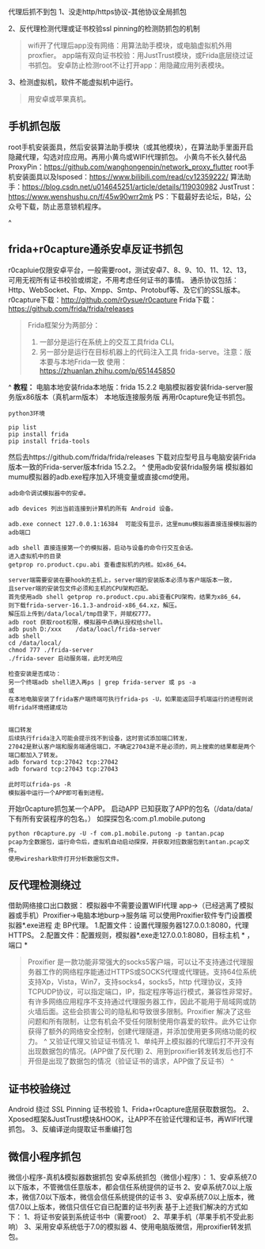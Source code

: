 代理后抓不到包
1、没走http/https协议-其他协议全局抓包

2、反代理检测代理或证书校验ssl pinning的检测防抓包的机制
>wifi开了代理后app没有网络：用算法助手模块，或电脑虚拟机外用proxfier。
>app端有双向证书校验：用JustTrust模块，或Frida底层绕过证书抓包。
>安卓防止检测root不让打开app：用隐藏应用列表模块。

3、检测虚拟机，软件不能虚拟机中运行。
>用安卓或苹果真机。

## **手机抓包版**
root手机安装面具，然后安装算法助手模块（或其他模块），在算法助手里面开启隐藏代理，勾选对应应用。再用小黄鸟或WIFI代理抓包。
小黄鸟不长久替代品ProxyPin：<https://github.com/wanghongenpin/network_proxy_flutter>
root手机安装面具以及lsposed：<https://www.bilibili.com/read/cv12359222/>
算法助手：https://blog.csdn.net/u014645251/article/details/119030982
JustTrust：https://www.wenshushu.cn/f/45w90wrr2mk
PS：下载最好去论坛，B站，公众号下载，防止恶意锁机程序。

^
## **frida+r0capture通杀安卓反证书抓包**
r0capluie仅限安卓平台，一般需要root，测试安卓7、8、9、10、11、12、13，
可用无视所有证书校验或绑定，不用考虑任何证书的事情。
通杀协议包括：Http、WebSocket、Ftp、Xmpp、Smtp、Protobuf等、及它们的SSL版本。
r0capture下载：http://github.com/r0ysue/r0capture
Frida下载：https://github.com/frida/frida/releases
>Frida框架分为两部分：
>1. 一部分是运行在系统上的交互工具frida CLI。
>2. 另一部分是运行在目标机器上的代码注入工具 frida-serve。注意：版本要与本地Frida一致
>使用：<https://zhuanlan.zhihu.com/p/651445850>

^
**教程：**
电脑本地安装frida本地版：frida 15.2.2
电脑模拟器安装frida-server服务版x86版本（真机arm版本）
本地版连接服务版
再用r0capture免证书抓包。
```
python3环境

pip list
pip install frida
pip install frida-tools
```
然后去https://github.com/frida/frida/releases
下载对应型号且与电脑安装Frida版本一致的Frida-server版本frida 15.2.2。
^
使用adb安装frida服务端
模拟器如mumu模拟器的adb.exe程序加入环境变量或直接cmd使用。
```
adb命令调试模拟器中的安卓。

adb devices 列出当前连接到计算机的所有 Android 设备。

adb.exe connect 127.0.0.1:16384  可能没有显示，这里mumu模拟器直接连接模拟器的adb端口

adb shell 直接连接第一个的模拟器，启动与设备的命令行交互会话。
进入虚拟机中的目录
getprop ro.product.cpu.abi 查看虚拟机的内核。如x86_64。
```
```
server端需要安装在要hook的主机上，server端的安装版本必须与客户端版本一致，
且server端的安装包文件必须和主机的CPU架构匹配。
首先使用adb shell getprop ro.product.cpu.abi查看CPU架构，结果为x86_64，
则下载frida-server-16.1.3-android-x86_64.xz，解压。
解压后上传到/data/local/tmp目录下，并赋权777。
adb root 获取root权限，模拟器中点确认授权给shell。
adb push D:/xxx    /data/loacl/frida-server
adb shell
cd /data/local/
chmod 777 ./frida-server
./frida-sever 启动服务端，此时无响应

检查安装是否成功：
另一个终端adb shell进入再ps | grep frida-server 或 ps -a
或
在本地电脑安装了frida客户端终端可执行frida-ps -U，如果能返回手机端运行的进程则说明frida环境搭建成功


端口转发
后续执行frida注入可能会提示找不到设备，这时尝试添加端口转发，
27042是默认客户端和服务端通信端口，不确定27043是不是必须的，网上搜索的结果都是两个端口都加入了转发。
adb forward tcp:27042 tcp:27042
adb forward tcp:27043 tcp:27043

此时可以frida-ps -R
模拟器中运行一个APP即可看到进程。
```
开始r0capture抓包某一个APP。
启动APP
已知获取了APP的包名（/data/data/下有所有安装程序的包名。）
如探探包名:com.p1.mobile.putong
```
python r0capture.py -U -f com.p1.mobile.putong -p tantan.pcap
pcap为全数据包，运行命令后，虚拟机自动启动探探，并获取对应数据包到tantan.pcap文件。
使用wireshark软件打开分析数据包文件。
```

## **反代理检测绕过**
借助网络接口出口数据：
模拟器中不需要设置WIFI代理
app->（已经逃离了模拟器或手机）Proxifier->电脑本地burp->服务端
可以使用Proxifier软件专门设置模拟器*.exe进程 走 BP代理。
1.配置文件：设置代理服务器127.0.0.1:8080，代理HTTPS。
2.配置文件：配置规则，模拟器*.exe走127.0.0.1:8080，目标主机 * ，端口 *
>Proxifier 是一款功能非常强大的socks5客户端，可以让不支持通过代理服务器工作的网络程序能通过HTTPS或SOCKS代理或代理链。支持64位系统支持Xp，Vista，Win7，支持socks4，socks5，http 代理协议，支持TCPUDP协议，可以指定端口，IP，指定程序等运行模式，兼容性非常好。有许多网络应用程序不支持通过代理服务器工作，因此不能用于局域网或防火墙后面。这些会损害公司的隐私和导致很多限制。Proxifier 解决了这些问题和所有限制，让您有机会不受任何限制使用你喜爱的软件。此外它让你获得了额外的网络安全控制，创建代理隧道，并添加使用更多网络功能的权力。
^
又验证代理又验证证书情况
1、单纯开上模拟器的代理后打不开没有出现数据包的情况。(APP做了反代理)
2、用到proxifier转发转发后也打不开但是出现了数据包的情况（验证证书的请求，APP做了反证书）
^
## **证书校验绕过**
Android 绕过 SSL Pinning 证书校验
1、Frida+r0capture底层获取数据包。
2、Xposed框架&JustTrust模块&HOOK，让APP不在验证代理和证书，再WIFI代理抓包。
3、反编译逆向提取证书重编打包

## **微信小程序抓包**
微信小程序-真机&模拟器数据抓包
安卓系统抓包（微信小程序）：
1、安卓系统7.0以下版本，不管微信任意版本，都会信任系统提供的证书
2、安卓系统7.0以上版本，微信7.0以下版本，微信会信任系统提供的证书
3、安卓系统7.0以上版本，微信7.0以上版本，微信只信任它自已配置的证书列表
基于上述我们解决的方式如下：
1、将证书安装到系统证书中（需要root）
2、苹果手机（苹果手机不受此影响）
3、采用安卓系统低于7.0的模拟器
4、使用电脑版微信，用proxifier转发抓包。